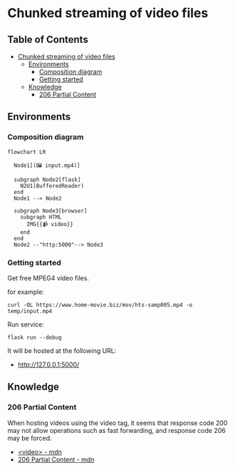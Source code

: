 # Chunked streaming of video files

## Table of Contents <!-- omit in toc -->

- [Chunked streaming of video files](#chunked-streaming-of-video-files)
  - [Environments](#environments)
    - [Composition diagram](#composition-diagram)
    - [Getting started](#getting-started)
  - [Knowledge](#knowledge)
    - [206 Partial Content](#206-partial-content)


## Environments

### Composition diagram

```mermaid
flowchart LR

  Node1[(🖼️ input.mp4)]

  subgraph Node2[flask]
    N2U1(BufferedReader)
  end
  Node1 --> Node2

  subgraph Node3[browser]
    subgraph HTML
      IMG{{📹 video}}
    end
  end
  Node2 --"http:5000"--> Node3
```

### Getting started

Get free MPEG4 video files.

for example:

```shell
curl -OL https://www.home-movie.biz/mov/hts-samp005.mp4 -o temp/input.mp4
```

Run service:

```shell
flask run --debug
```

It will be hosted at the following URL:

- http://127.0.0.1:5000/



## Knowledge

### 206 Partial Content

When hosting videos using the video tag, it seems that response code 200 may not allow operations such as fast forwarding, and response code 206 may be forced.

- [&lt;video&gt; - mdn](https://developer.mozilla.org/ja/docs/Web/HTML/Element/video)
- [206 Partial Content - mdn](https://developer.mozilla.org/ja/docs/Web/HTTP/Status/206)
